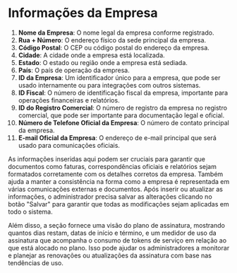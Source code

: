 # Informações da Empresa

1. **Nome da Empresa**: O nome legal da empresa conforme registrado.
2. **Rua + Número**: O endereço físico da sede principal da empresa.
3. **Código Postal**: O CEP ou código postal do endereço da empresa.
4. **Cidade**: A cidade onde a empresa está localizada.
5. **Estado**: O estado ou região onde a empresa está sediada.
6. **País**: O país de operação da empresa.
7. **ID da Empresa**: Um identificador único para a empresa, que pode ser usado internamente ou para integrações com outros sistemas.
8. **ID Fiscal**: O número de identificação fiscal da empresa, importante para operações financeiras e relatórios.
9. **ID do Registro Comercial**: O número de registro da empresa no registro comercial, que pode ser importante para documentação legal e oficial.
10. **Número de Telefone Oficial da Empresa**: O número de contato principal da empresa.
11. **E-mail Oficial da Empresa**: O endereço de e-mail principal que será usado para comunicações oficiais.

As informações inseridas aqui podem ser cruciais para garantir que documentos como faturas, correspondências oficiais e relatórios sejam formatados corretamente com os detalhes corretos da empresa. Também ajuda a manter a consistência na forma como a empresa é representada em várias comunicações externas e documentos. Após inserir ou atualizar as informações, o administrador precisa salvar as alterações clicando no botão "Salvar" para garantir que todas as modificações sejam aplicadas em todo o sistema.

Além disso, a seção fornece uma visão do plano de assinatura, mostrando quantos dias restam, datas de início e término, e um medidor de uso da assinatura que acompanha o consumo de tokens de serviço em relação ao que está alocado no plano. Isso pode ajudar os administradores a monitorar e planejar as renovações ou atualizações da assinatura com base nas tendências de uso.
